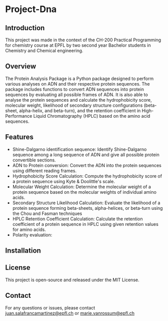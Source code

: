 # Project-Dna

## Introduction
This project was made in the context of the CH-200 Practical Programming for chemistry course at EPFL by two second year Bachelor students in Chemistry and Chemical engineering. 

## Overview
The Protein Analysis Package is a Python package designed to perform various analyses on ADN and their respective protein sequences. The package includes functions to convert ADN sequences into protein sequences by evaluating all possible frames of ADN. It is also able to analyse the protein sequences and calculate the hydrophobicity score, molecular weight, likelihood of secondary structure configurations (beta-sheet, alpha-helix, and beta-turn), and the retention coefficient in High-Performance Liquid Chromatography (HPLC) based on the amino acid sequences.

## Features

- Shine-Dalgarno identification sequence: Identify Shine-Dalgarno sequence among a long sequence of ADN and give all possible protein convertible sections.
- ADN to Protein conversion: Convert the ADN into the protein sequences using different reading frames.
- Hydrophobicity Score Calculation: Compute the hydrophobicity score of a protein sequence using Kyte & Doolittle's scale.
- Molecular Weight Calculation: Determine the molecular weight of a protein sequence based on the molecular weights of individual amino acids.
- Secondary Structure Likelihood Calculation: Evaluate the likelihood of a protein sequence forming beta-sheets, alpha-helices, or beta-turn using the Chou and Fasman techniques
- HPLC Retention Coefficient Calculation: Calculate the retention coefficient of a protein sequence in HPLC using given retention values for amino acids.
- Polarity evaluation: 

## Installation

## License
This project is open-source and released under the MIT License.

## Contact
For any questions or issues, please contact juan.salafrancamartinez@epfl.ch or marie.vanrossum@epfl.ch
